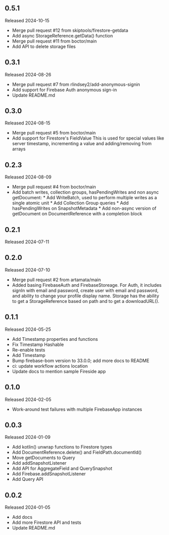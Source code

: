 ## 0.5.1

Released 2024-10-15

  - Merge pull request #12 from skiptools/firestore-getdata
  - Add async StorageReference.getData() function
  - Merge pull request #11 from boctor/main
  - Add API to delete storage files

## 0.3.1

Released 2024-08-26

  - Merge pull request #7 from rlindsey2/add-anonymous-signin
  - Add support for Firebase Auth anonymous sign-in
  - Update README.md

## 0.3.0

Released 2024-08-15

  - Merge pull request #5 from boctor/main
  - Add support for Firestore's FieldValue This is used for special values like server timestamp, incrementing a value and adding/removing from arrays

## 0.2.3

Released 2024-08-09

  - Merge pull request #4 from boctor/main
  - Add batch writes, collection groups, hasPendingWrites and non async getDocument: * Add WriteBatch, used to perform multiple writes as a single atomic unit * Add Collection Group queries * Add hasPendingWrites on SnapshotMetadata * Add non-async version of getDocument on DocumentReference with a completion block

## 0.2.1

Released 2024-07-11


## 0.2.0

Released 2024-07-10

  - Merge pull request #2 from artamata/main
  - Added basing FirebaseAuth and FirebaseStoreage. For Auth, it includes signIn with email and password, create user with email and password, and ability to change your profile display name. Storage has the ability to get a StorageReference based on path and to get a downloadURL().

## 0.1.1

Released 2024-05-25

  - Add Timestamp properties and functions
  - Fix Timestamp Hashable
  - Re-enable tests
  - Add Timestamp
  - Bump firebase-bom version to 33.0.0; add more docs to README
  - ci: update workflow actions location
  - Update docs to mention sample Fireside app

## 0.1.0

Released 2024-02-05

  - Work-around test failures with multiple FirebaseApp instances

## 0.0.3

Released 2024-01-09

  - Add kotlin() unwrap functions to Firestore types
  - Add DocumentReference.delete() and FieldPath.documentId()
  - Move getDocuments to Query
  - Add addSnapshotListener
  - Add API for AggregateField and QuerySnapshot
  - Add Firebase.addSnapshotListener
  - Add Query API

## 0.0.2

Released 2024-01-05

  - Add docs
  - Add more Firestore API and tests
  - Update README.md

